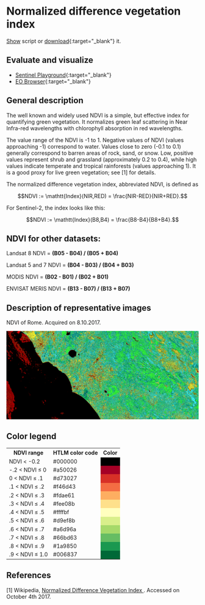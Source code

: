 # Normalized difference vegetation index

<a href="#" id='togglescript'>Show</a> script or [download](script.js){:target="_blank"} it.
<div id='script_view' style="display:none">
{% highlight javascript %}
      {% include_relative script.js %}
{% endhighlight %}
</div>

## Evaluate and visualize
 - [Sentinel Playground](https://apps.sentinel-hub.com/sentinel-playground/?source=S2&lat=41.9027835&lng=12.496365500000024&zoom=12&preset=CUSTOM&layers=B01,B02,B03&maxcc=20&gain=1.0&gamma=1.0&time=2019-05-01%7C2019-11-04&atmFilter=&showDates=false&evalscript=CmxldCBuZHZpQ29sb3JNYXAgPSBbCglbLTEuMCwgMHgwMDAwMDBdLAoJWy0wLjIsIDB4RkYwMDAwXSwKCVstMC4xLCAweDlBMDAwMF0sCglbMC4wLCAweDY2MDAwMF0sCglbMC4xLCAweEZGRkYzM10sCglbMC4yLCAweENDQ0MzM10sCglbMC4zLCAweDY2NjYwMF0sCglbMC40LCAweDMzRkZGRl0sCglbMC41LCAweDMzQ0NDQ10sCglbMC42LCAweDAwNjY2Nl0sCglbMC43LCAweDMzRkYzM10sCglbMC44LCAweDMzQ0MzM10sCglbMC45LCAweDAwNjYwMF0KXTsKCmZ1bmN0aW9uIGluZGV4KHgsIHkpIHsKCXJldHVybiAoeCAtIHkpIC8gKHggKyB5KTsKfQoKZnVuY3Rpb24gdG9SR0IodmFsKSB7CglyZXR1cm4gW3ZhbCA%2BPj4gMTYsIHZhbCA%2BPj4gOCwgdmFsXS5tYXAoeCA9PiAoeCAmIDB4RkYpIC8gMHhGRik7Cn0KCi8vIFdlIHNob3VsZCBpbnRlcnBvbGF0ZSBiZXR3ZWVuIG5laWdoYm9yaW5nIGNvbG9ycwpmdW5jdGlvbiBmaW5kQ29sb3IoY29sVmFsUGFpcnMsIHZhbCkgewoJbGV0IG4gPSBjb2xWYWxQYWlycy5sZW5ndGg7Cglmb3IgKGxldCBpID0gMTsgaSA8IG47IGkrKykgewoJCWlmICh2YWwgPD0gY29sVmFsUGFpcnNbaV1bMF0pIHsKCQkJcmV0dXJuIHRvUkdCKGNvbFZhbFBhaXJzW2ktMV1bMV0pOwoJCX0KCX0KCXJldHVybiB0b1JHQihjb2xWYWxQYWlyc1tuLTFdWzFdKTsKfQoKcmV0dXJuIGZpbmRDb2xvcihuZHZpQ29sb3JNYXAsIGluZGV4KEIwOCwgQjA0KSk7Cg%3D%3D&evalscripturl=https://raw.githubusercontent.com/sentinel-hub/customScripts/master/sentinel-2/ndvi/script.js){:target="_blank"}
 - [EO Browser](http://apps.sentinel-hub.com/eo-browser/#lat=41.9&lng=12.5&zoom=10&datasource=Sentinel-2%20L1C&time=2017-10-08&preset=CUSTOM&layers=B01,B02,B03&evalscript=CmxldCBuZHZpQ29sb3JNYXAgPSBbCglbLTEuMCwgMHgwMDAwMDBdLAoJWy0wLjIsIDB4RkYwMDAwXSwKCVstMC4xLCAweDlBMDAwMF0sCglbMC4wLCAweDY2MDAwMF0sCglbMC4xLCAweEZGRkYzM10sCglbMC4yLCAweENDQ0MzM10sCglbMC4zLCAweDY2NjYwMF0sCglbMC40LCAweDMzRkZGRl0sCglbMC41LCAweDMzQ0NDQ10sCglbMC42LCAweDAwNjY2Nl0sCglbMC43LCAweDMzRkYzM10sCglbMC44LCAweDMzQ0MzM10sCglbMC45LCAweDAwNjYwMF0KXTsKCmZ1bmN0aW9uIGluZGV4KHgsIHkpIHsKCXJldHVybiAoeCAtIHkpIC8gKHggKyB5KTsKfQoKZnVuY3Rpb24gdG9SR0IodmFsKSB7CglyZXR1cm4gW3ZhbCA%2BPj4gMTYsIHZhbCA%2BPj4gOCwgdmFsXS5tYXAoeCA9PiAoeCAmIDB4RkYpIC8gMHhGRik7Cn0KCi8vIFdlIHNob3VsZCBpbnRlcnBvbGF0ZSBiZXR3ZWVuIG5laWdoYm9yaW5nIGNvbG9ycwpmdW5jdGlvbiBmaW5kQ29sb3IoY29sVmFsUGFpcnMsIHZhbCkgewoJbGV0IG4gPSBjb2xWYWxQYWlycy5sZW5ndGg7Cglmb3IgKGxldCBpID0gMTsgaSA8IG47IGkrKykgewoJCWlmICh2YWwgPD0gY29sVmFsUGFpcnNbaV1bMF0pIHsKCQkJcmV0dXJuIHRvUkdCKGNvbFZhbFBhaXJzW2ktMV1bMV0pOwoJCX0KCX0KCXJldHVybiB0b1JHQihjb2xWYWxQYWlyc1tuLTFdWzFdKTsKfQoKcmV0dXJuIGZpbmRDb2xvcihuZHZpQ29sb3JNYXAsIGluZGV4KEIwOCwgQjA0KSk7Cg%3D%3D){:target="_blank"}

## General description

The well known and widely used NDVI is a simple, but effective index for quantifying green vegetation. It normalizes green leaf scattering in Near Infra-red wavelengths with chlorophyll absorption in red wavelengths.

The value range of the NDVI is -1 to 1. Negative values of NDVI (values approaching -1) correspond to water. Values close to zero (-0.1 to 0.1) generally correspond to barren areas of rock, sand, or snow. Low, positive values represent shrub and grassland (approximately 0.2 to 0.4), while high values indicate temperate and tropical rainforests (values approaching 1). It is a good proxy for live green vegetation; see [1] for details.

The normalized difference vegetation index, abbreviated NDVI, is defined as   

$$NDVI := \mathtt{Index}(NIR,RED) = \frac{NIR-RED}{NIR+RED}.$$  

For Sentinel-2, the index looks like this:

$$NDVI := \mathtt{Index}(B8,B4) = \frac{B8-B4}{B8+B4}.$$   

## NDVI for other datasets: 

Landsat 8 NDVI = **(B05 - B04) / (B05 + B04)**

Landsat 5 and 7 NDVI = **(B04 - B03) / (B04 + B03)**

MODIS NDVI = **(B02 - B01) / (B02 + B01)**

ENVISAT MERIS NDVI = **(B13 - B07) / (B13 + B07)**


## Description of representative images

NDVI of Rome. Acquired on 8.10.2017.

![NDVI of Rome](fig/fig1.png)

## Color legend
<table>
  <tr>
    <th>NDVI range</th>
    <th>HTLM color code</th>
    <th>Color</th>
  </tr>
  <tr>
    <td>NDVI &lt; -0.2</td>
    <td>#000000</td>
    <td style="background-color: #000000;"></td>
  </tr>
  <tr>
    <td>-.2 &lt; NDVI &leq; 0</td>
    <td>#a50026</td>
    <td style="background-color: #a50026;"></td>
  </tr>
  <tr>
    <td>0 &lt; NDVI &leq; .1</td>
    <td>#d73027</td>
    <td style="background-color: #d73027;"></td>
  </tr>
  <tr>
    <td>.1 &lt; NDVI &leq; .2</td>
    <td>#f46d43</td>
    <td style="background-color: #f46d43;"></td>
  </tr>
  <tr>
    <td>.2 &lt; NDVI &leq; .3</td>
    <td>#fdae61</td>
    <td style="background-color: #fdae61;"></td>
  </tr>
  <tr>
    <td>.3 &lt; NDVI &leq; .4</td>
    <td>#fee08b</td>
    <td style="background-color: #fee08b;"></td>
  </tr>
  <tr>
    <td>.4 &lt; NDVI &leq; .5</td>
    <td>#ffffbf</td>
    <td style="background-color: #ffffbf;"></td>
  </tr>
  <tr>
    <td>.5 &lt; NDVI &leq; .6</td>
    <td>#d9ef8b</td>
    <td style="background-color: #d9ef8b;"></td>
  </tr>
  <tr>
    <td>.6 &lt; NDVI &leq; .7</td>
    <td>#a6d96a</td>
    <td style="background-color: #a6d96a;"></td>
  </tr>
  <tr>
    <td>.7 &lt; NDVI &leq; .8</td>
    <td>#66bd63</td>
    <td style="background-color: #66bd63;"></td>
  </tr>
  <tr>
    <td>.8 &lt; NDVI &leq; .9</td>
    <td>#1a9850</td>
    <td style="background-color: #1a9850;"></td>
  </tr>
  <tr>
    <td>.9 &lt; NDVI &leq; 1.0</td>
    <td>#006837</td>
    <td style="background-color: #006837;"></td>
  </tr>

</table>

## References
 [1] Wikipedia, [Normalized Difference Vegetation Index
](https://en.wikipedia.org/wiki/Normalized_Difference_Vegetation_Index). Accessed on October 4th 2017.
